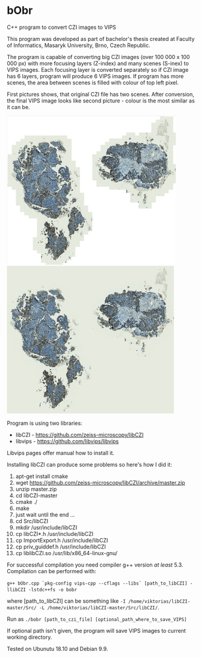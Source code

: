 # bObr
C++ program to convert CZI images to VIPS

This program was developed as part of bachelor's thesis created at Faculty of Informatics, Masaryk University, Brno, Czech Republic.

The program is capable of converting big CZI images (over 100 000 x 100 000 px) with more focusing layers (Z-index) and many scenes (S-inex) to VIPS images. Each focusing layer is converted separately so if CZI image has 6 layers, program will produce 6 VIPS images.
If program has more scenes, the area between scenes is filled with colour of top left pixel.

First pictures shows, that original CZI file has two scenes. After conversion, the final VIPS image looks like second picture - colour is the most similar as it can be.

![alt text](https://github.com/viktoriaas/bObr/blob/master/white.png)
![alt text](https://github.com/viktoriaas/bObr/blob/master/coloured.png)

Program is using two libraries:
   * libCZI - https://github.com/zeiss-microscopy/libCZI
   * libvips - https://github.com/libvips/libvips
   
Libvips pages offer manual how to install it.

Installing libCZI can produce some problems so here's how I did it:
   1. apt-get install cmake
   2. wget https://github.com/zeiss-microscopy/libCZI/archive/master.zip
   3. unzip master.zip 
   4. cd libCZI-master
   5. cmake ./
   6. make
   7. just wait until the end ...
   8. cd Src/libCZI
   9. mkdir /usr/include/libCZI
   10. cp libCZI*.h /usr/include/libCZI
   11. cp ImportExport.h /usr/include/libCZI
   12. cp priv_guiddef.h /usr/include/libCZI
   13. cp liblibCZI.so /usr/lib/x86_64-linux-gnu/

For successful compilation you need compiler g++ version *at least* 5.3. Compilation can be performed with:

```g++ bObr.cpp `pkg-config vips-cpp --cflags --libs` [path_to_libCZI] -llibCZI -lstdc++fs -o bobr```

where [path_to_libCZI] can be something like `-I /home/viktorias/libCZI-master/Src/ -L /home/viktorias/libCZI-master/Src/libCZI/`.

Run as `./bobr [path_to_czi_file] [optional_path_where_to_save_VIPS]`

If optional path isn't given, the program will save VIPS images to current working directory.

Tested on Ubunutu 18.10 and Debian 9.9.
